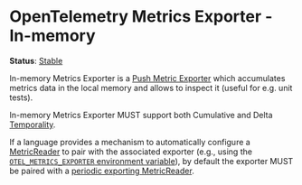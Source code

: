 <!--- Hugo front matter used to generate the website version of this page:
linkTitle: In-memory
--->

# OpenTelemetry Metrics Exporter - In-memory

**Status**: [Stable](../../document-status.md)

In-memory Metrics Exporter is a [Push Metric
Exporter](../sdk.md#push-metric-exporter) which accumulates metrics data in the
local memory and allows to inspect it (useful for e.g. unit tests).

In-memory Metrics Exporter MUST support both Cumulative and Delta
[Temporality](../data-model.md#temporality).

If a language provides a mechanism to automatically configure a
[MetricReader](../sdk.md#metricreader) to pair with the associated
exporter (e.g., using the [`OTEL_METRICS_EXPORTER` environment
variable](../../sdk-environment-variables.md#exporter-selection)), by
default the exporter MUST be paired with a [periodic exporting
MetricReader](../sdk.md#periodic-exporting-metricreader).
